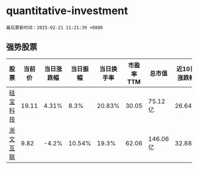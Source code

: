 # quantitative-investment

`最后更新时间：2025-02-21 11:21:39 +0800`

## 强势股票

|股票|当前价|当日涨跌幅|当日振幅|当日换手率|市盈率TTM|总市值|近10日涨跌幅|
|----|----|----|----|----|----|----|----|
|[硅宝科技](https://xueqiu.com/S/SZ300019)|19.11|4.31%|8.3%|20.83%|30.05|75.12亿|26.64%|
|[浙文互联](https://xueqiu.com/S/SH600986)|9.82|-4.2%|10.54%|19.3%|62.06|146.06亿|32.88%|
